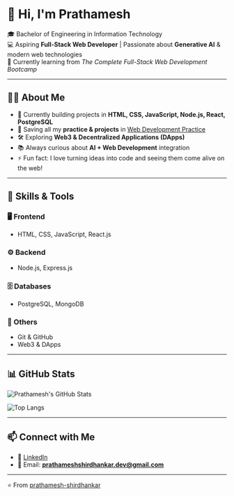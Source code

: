 # 👋 Hi, I'm Prathamesh  

🎓 Bachelor of Engineering in Information Technology  
💻 Aspiring **Full-Stack Web Developer** | Passionate about **Generative AI** & modern web technologies  
🚀 Currently learning from *The Complete Full-Stack Web Development Bootcamp*  

---

## 🧑‍💻 About Me  
- 🌱 Currently building projects in **HTML, CSS, JavaScript, Node.js, React, PostgreSQL**  
- 📂 Saving all my **practice & projects** in [Web Development Practice](https://github.com/prathamesh-shirdhankar/Web-Development-Practice)  
- 🛠️ Exploring **Web3 & Decentralized Applications (DApps)**  
- 📚 Always curious about **AI + Web Development** integration  
- ⚡ Fun fact: I love turning ideas into code and seeing them come alive on the web!  

---

## 🚀 Skills & Tools  

### 🖥️ Frontend  
- HTML, CSS, JavaScript, React.js  

### ⚙️ Backend  
- Node.js, Express.js  

### 🗄️ Databases  
- PostgreSQL, MongoDB  

### 📌 Others  
- Git & GitHub  
- Web3 & DApps  

---

## 📊 GitHub Stats  

![Prathamesh's GitHub Stats](https://github-readme-stats.vercel.app/api?username=prathamesh-shirdhankar&show_icons=true&theme=radical)  

![Top Langs](https://github-readme-stats.vercel.app/api/top-langs/?username=prathamesh-shirdhankar&layout=compact&theme=radical)  

---

## 📫 Connect with Me  

- 💼 [LinkedIn](https://www.linkedin.com/in/prathamesh-shirdhankar)  
- 📧 Email: **prathameshshirdhankar.dev@gmail.com**  

---

⭐️ From [prathamesh-shirdhankar](https://github.com/prathamesh-shirdhankar)

